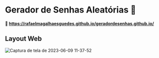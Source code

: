 # Gerador de Senhas Aleatórias 🔐

#### 🔗 https://rafaelmagalhaesguedes.github.io/geradordesenhas.github.io/

## Layout Web
![Captura de tela de 2023-06-09 11-37-52](https://github.com/rafaelmagalhaesguedes/geradordesenhas.io/assets/8412507/3af60759-3948-4e91-9cd0-90773bb0d60a)
